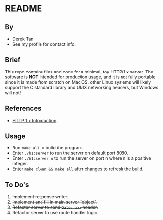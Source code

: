 # README

## By
 - Derek Tan
 - See my profile for contact info.

## Brief
This repo contains files and code for a minimal, toy HTTP/1.x server. The software is **NOT** intended for production usage, and it is not fully portable since it is made from scratch on Mac OS. other Linux systems will likely support the C standard library and UNIX networking headers, but Windows will not!

## References
 - [HTTP 1.x Introduction](https://jmarshall.com/easy/http/)

## Usage
 - Run `make all` to build the program.
 - Enter `./h1cserver` to run the server on default port 8080.
 - Enter `./h1cserver n` to run the server on port n where n is a positive integer.
 - Enter `make clean && make all` after changes to refresh the build.

## To Do's
 1. ~~Implement response writer.~~
 2. ~~Implement and fill in main server "object".~~
 3. ~~Refactor server to send `Date: xxx` header.~~
 4. Refactor server to use route handler logic.
